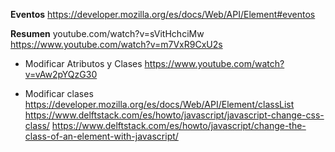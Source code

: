 **Eventos**
https://developer.mozilla.org/es/docs/Web/API/Element#eventos


**Resumen**
youtube.com/watch?v=sVitHchciMw
https://www.youtube.com/watch?v=m7VxR9CxU2s


- Modificar Atributos y Clases
https://www.youtube.com/watch?v=vAw2pYQzG30

- Modificar clases
https://developer.mozilla.org/es/docs/Web/API/Element/classList
https://www.delftstack.com/es/howto/javascript/javascript-change-css-class/
https://www.delftstack.com/es/howto/javascript/change-the-class-of-an-element-with-javascript/